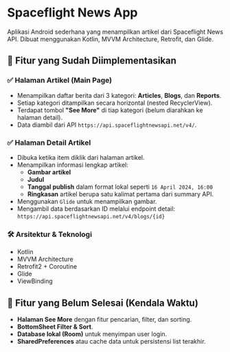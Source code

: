 # Spaceflight News App

Aplikasi Android sederhana yang menampilkan artikel dari Spaceflight News API. Dibuat menggunakan Kotlin, MVVM Architecture, Retrofit, dan Glide.

## 📱 Fitur yang Sudah Diimplementasikan

### ✅ Halaman Artikel (Main Page)
- Menampilkan daftar berita dari 3 kategori: **Articles**, **Blogs**, dan **Reports**.
- Setiap kategori ditampilkan secara horizontal (nested RecyclerView).
- Terdapat tombol **"See More"** di tiap kategori (belum diarahkan ke halaman detail).
- Data diambil dari API `https://api.spaceflightnewsapi.net/v4/`.

### ✅ Halaman Detail Artikel
- Dibuka ketika item diklik dari halaman artikel.
- Menampilkan informasi lengkap artikel:
  - **Gambar artikel**
  - **Judul**
  - **Tanggal publish** dalam format lokal seperti `16 April 2024, 16:00`
  - **Ringkasan** artikel berupa satu kalimat pertama dari summary API.
- Menggunakan `Glide` untuk menampilkan gambar.
- Mengambil data berdasarkan ID melalui endpoint detail:  
  `https://api.spaceflightnewsapi.net/v4/blogs/{id}`

### 🛠️ Arsitektur & Teknologi
- Kotlin
- MVVM Architecture
- Retrofit2 + Coroutine
- Glide
- ViewBinding

## 🚧 Fitur yang Belum Selesai (Kendala Waktu)
- **Halaman See More** dengan fitur pencarian, filter, dan sorting.
- **BottomSheet Filter & Sort**.
- **Database lokal (Room)** untuk menyimpan user login.
- **SharedPreferences** atau cache data untuk persistensi list terakhir.

